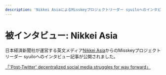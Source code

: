 ```yaml
---
description: 'Nikkei AsiaによるMisskeyプロジェクトリーダー syuiloへのインタビューが公開されました'
---
```


# 被インタビュー: Nikkei Asia

日本経済新聞社が運営する英文メディア[Nikkei Asia](https://asia.nikkei.com/)からのMisskeyプロジェクトリーダー syuiloへのインタビュー記事が公開されました。

[「'Post-Twitter' decentralized social media struggles for way forward」](https://asia.nikkei.com/Business/Technology/Post-Twitter-decentralized-social-media-struggles-for-way-forward)

